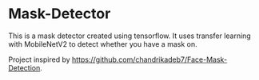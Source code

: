 # Mask-Detector

This is a mask detector created using tensorflow. It uses transfer learning with MobileNetV2 to detect whether you have a mask on. 

Project inspired by https://github.com/chandrikadeb7/Face-Mask-Detection. 
